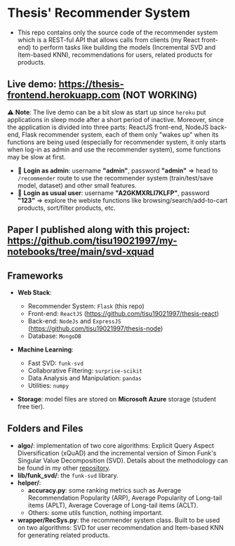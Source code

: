 # Thesis' Recommender System
* This repo contains only the source code of the recommender system which is a REST-ful API that allows calls from clients (my React front-end) to perform tasks like building the models (Incremental SVD and Item-based KNN), recommendations for users, related products for products.

## Live demo: https://thesis-frontend.herokuapp.com (NOT WORKING)

:warning: **Note**: The live demo can be a bit slow as start up since `heroku` put applications in sleep mode after a short period of inactive.
Moreover, since the application is divided into three parts: ReactJS front-end, NodeJS back-end, Flask recommender system, each of them
only "wakes up" when its functions are being used (especially for recommender system, it only starts when log-in as admin 
and use the recommender system), some functions may be slow at first.

* :red_circle: **Login as admin**: username **"admin"**, password **"admin"** => head to `/recommender` route to use the recommender system (train/test/save model, dataset) and other small features.
* :large_blue_circle: **Login as usual user**: username **"A2GKMXRLI7KLFP"**, password **"123"** => explore the webiste functions like browsing/search/add-to-cart products, sort/filter products, etc.
   
## Paper I published along with this project: https://github.com/tisu19021997/my-notebooks/tree/main/svd-xquad

## Frameworks
* **Web Stack**: 
    * Recommender System: `Flask` (this repo)
    * Front-end: `ReactJS` (https://github.com/tisu19021997/thesis-react)
    * Back-end: `NodeJs` and `ExpressJS` (https://github.com/tisu19021997/thesis-node)
    * Database: `MongoDB`
    
* **Machine Learning**:
    * Fast SVD: `funk-svd`
    * Collaborative Filtering: `surprise-scikit`
    * Data Analysis and Manipulation: `pandas`
    * Utilities: `numpy`
    
* **Storage**: model files are stored on **Microsoft Azure** storage (student free tier).

## Folders and Files
* **algo/**: implementation of two core algorithms: Explicit Query Aspect Diversification (xQuAD) 
and the incremental version of Simon Funk's Singular Value Decomposition (SVD). 
Details about the methodology can be found in my other [repository][paper].
* **lib/funk_svd/**: the `funk-svd` library.
* **helper/**:
    * **accuracy.py**: some ranking metrics such as Average Recommendation Popularity (ARP),
    Average Popularity of Long-tail items (APLT), Average Coverage of Long-tail items (ACLT).
    * Others: some utils function, nothing important.
* **wrapper/RecSys.py**: the recommender system class. Built to be used on two algorithms: 
SVD for user recommendation and Item-based KNN for generating related products.


[paper]: https://github.com/tisu19021997/my-notebooks/tree/main/svd-xquad

 
